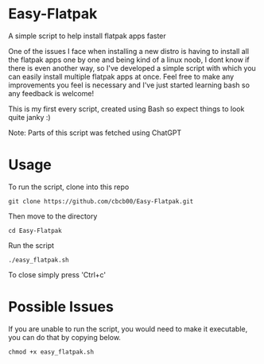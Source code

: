 # Easy-Flatpak
A simple script to help install flatpak apps faster

One of the issues I face when installing a new distro is having to install all the flatpak apps one by one and being kind of a linux noob, I dont know if there is even another way, so I've developed a simple script with which you can easily install multiple flatpak apps at once. Feel free to make any improvements you feel is necessary and I've just started learning bash so any feedback is welcome!

This is my first every script, created using Bash so expect things to look quite janky :)

Note: Parts of this script was fetched using ChatGPT

# Usage

To run the script, clone into this repo
```
git clone https://github.com/cbcb00/Easy-Flatpak.git
```
Then move to the directory
```
cd Easy-Flatpak
```
Run the script
```
./easy_flatpak.sh
```
To close simply press 'Ctrl+c'

# Possible Issues
If you are unable to run the script, you would need to make it executable, you can do that by copying below.
```
chmod +x easy_flatpak.sh
```
